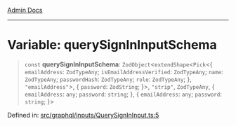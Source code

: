 [Admin Docs](/)

***

# Variable: querySignInInputSchema

> `const` **querySignInInputSchema**: `ZodObject`\<`extendShape`\<`Pick`\<\{ `emailAddress`: `ZodTypeAny`; `isEmailAddressVerified`: `ZodTypeAny`; `name`: `ZodTypeAny`; `passwordHash`: `ZodTypeAny`; `role`: `ZodTypeAny`; \}, `"emailAddress"`\>, \{ `password`: `ZodString`; \}\>, `"strip"`, `ZodTypeAny`, \{ `emailAddress`: `any`; `password`: `string`; \}, \{ `emailAddress`: `any`; `password`: `string`; \}\>

Defined in: [src/graphql/inputs/QuerySignInInput.ts:5](https://github.com/Suyash878/talawa-api/blob/3646aad880eea5a7cfb665aa9031a4d873c30798/src/graphql/inputs/QuerySignInInput.ts#L5)
